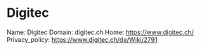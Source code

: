 
# Digitec

Name: Digitec
Domain: digitec.ch
Home: https://www.digitec.ch/
Privacy_policy: https://www.digitec.ch/de/Wiki/2791
